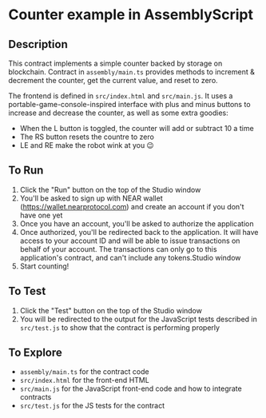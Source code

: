# Counter example in AssemblyScript

## Description

This contract implements a simple counter backed by storage on blockchain.
Contract in `assembly/main.ts` provides methods to increment & decrement the counter, get the current value, and reset to zero.

The frontend is defined in `src/index.html` and `src/main.js`. It uses a portable-game-console-inspired interface with plus and minus buttons to increase and decrease the counter, as well as some extra goodies: 

* When the L button is toggled, the counter will add or subtract 10 a time
* The RS button resets the countre to zero
* LE and RE make the robot wink at you 😉

## To Run

1. Click the "Run" button on the top of the Studio window
3. You'll be asked to sign up with NEAR wallet (https://wallet.nearprotocol.com) and create an account if you don't have one yet
4. Once you have an account, you'll be asked to authorize the application
5. Once authorized, you'll be redirected back to the application. It will have access to your account ID and will be able to issue transactions on behalf of your account. The transactions can only go to this application's contract, and can't include any tokens.Studio window
6. Start counting!


## To Test

1. Click the "Test" button on the top of the Studio window
2. You will be redirected to the output for the JavaScript tests described in `src/test.js` to show that the contract is performing properly


## To Explore

- `assembly/main.ts` for the contract code
- `src/index.html` for the front-end HTML
- `src/main.js` for the JavaScript front-end code and how to integrate contracts
- `src/test.js` for the JS tests for the contract


